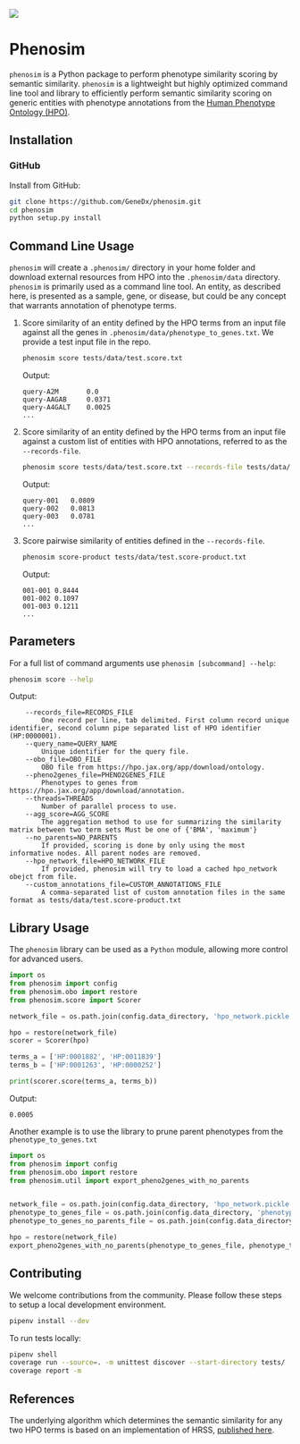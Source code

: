 [![](https://img.shields.io/badge/python-3.6+-blue.svg)](https://www.python.org/downloads/release/python-360/)

# Phenosim
`phenosim` is a Python package to perform phenotype similarity scoring by semantic similarity. `phenosim` is a lightweight but highly optimized command line tool and library to efficiently perform semantic similarity scoring on generic entities with phenotype annotations
from the [Human Phenotype Ontology (HPO)](https://hpo.jax.org/app/).

## Installation
### GitHub
Install from GitHub:
```bash
git clone https://github.com/GeneDx/phenosim.git
cd phenosim
python setup.py install
```

## Command Line Usage
`phenosim` will create a `.phenosim/` directory in your home folder and download external resources from HPO into the `.phenosim/data` directory.
`phenosim` is primarily used as a command line tool. An entity, as described here, is presented as a sample, gene, or disease, but could be any concept that warrants annotation of phenotype terms. 

1. Score similarity of an entity defined by the HPO terms from an input file against all the genes in `.phenosim/data/phenotype_to_genes.txt`. We provide a test input file in the repo.
    ```bash
    phenosim score tests/data/test.score.txt
    ```
    Output:
    ```
    query-A2M       0.0
    query-AAGAB     0.0371
    query-A4GALT    0.0025
    ...
    ```

2. Score similarity of an entity defined by the HPO terms from an input file against a custom list of entities with HPO annotations, referred to as the `--records-file`.
    ```bash
    phenosim score tests/data/test.score.txt --records-file tests/data/test.score-product.txt
    ```
    Output:
    ```
    query-001	0.0809
    query-002	0.0813
    query-003	0.0781
    ...
    ```

3. Score pairwise similarity of entities defined in the `--records-file`.
    ```bash
    phenosim score-product tests/data/test.score-product.txt
    ```
    Output:
    ```
    001-001	0.8444
    001-002	0.1097
    001-003	0.1211
    ...
    ```

## Parameters
For a full list of command arguments use `phenosim [subcommand] --help`:
```bash
phenosim score --help
```
Output:
```
    --records_file=RECORDS_FILE
        One record per line, tab delimited. First column record unique identifier, second column pipe separated list of HPO identifier (HP:0000001).
    --query_name=QUERY_NAME
        Unique identifier for the query file.
    --obo_file=OBO_FILE
        OBO file from https://hpo.jax.org/app/download/ontology.
    --pheno2genes_file=PHENO2GENES_FILE
        Phenotypes to genes from https://hpo.jax.org/app/download/annotation.
    --threads=THREADS
        Number of parallel process to use.
    --agg_score=AGG_SCORE
        The aggregation method to use for summarizing the similarity matrix between two term sets Must be one of {'BMA', 'maximum'}
    --no_parents=NO_PARENTS
        If provided, scoring is done by only using the most informative nodes. All parent nodes are removed.
    --hpo_network_file=HPO_NETWORK_FILE
        If provided, phenosim will try to load a cached hpo_network obejct from file.
    --custom_annotations_file=CUSTOM_ANNOTATIONS_FILE
        A comma-separated list of custom annotation files in the same format as tests/data/test.score-product.txt
```  

## Library Usage
The `phenosim` library can be used as a `Python` module, allowing more control for advanced users.   

```python
import os
from phenosim import config
from phenosim.obo import restore
from phenosim.score import Scorer

network_file = os.path.join(config.data_directory, 'hpo_network.pickle')

hpo = restore(network_file)
scorer = Scorer(hpo)

terms_a = ['HP:0001882', 'HP:0011839']
terms_b = ['HP:0001263', 'HP:0000252']

print(scorer.score(terms_a, terms_b))
```
Output:
```
0.0005
```

Another example is to use the library to prune parent phenotypes from the `phenotype_to_genes.txt`
```python
import os
from phenosim import config
from phenosim.obo import restore
from phenosim.util import export_pheno2genes_with_no_parents


network_file = os.path.join(config.data_directory, 'hpo_network.pickle')
phenotype_to_genes_file = os.path.join(config.data_directory, 'phenotype_to_genes.txt')
phenotype_to_genes_no_parents_file = os.path.join(config.data_directory, 'phenotype_to_genes_no_parents.txt')

hpo = restore(network_file)
export_pheno2genes_with_no_parents(phenotype_to_genes_file, phenotype_to_genes_no_parents_file, hpo)
```  

## Contributing
We welcome contributions from the community. Please follow these steps to setup a local development environment.  
```bash
pipenv install --dev
```

To run tests locally:
```bash
pipenv shell
coverage run --source=. -m unittest discover --start-directory tests/
coverage report -m
```  

## References
The underlying algorithm which determines the semantic similarity for any two HPO terms is based on an implementation of HRSS, [published here](https://www.ncbi.nlm.nih.gov/pubmed/23741529).
